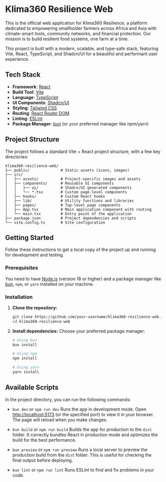 # Klima360 Resilience Web

This is the official web application for Klima360 Resilience, a platform dedicated to empowering smallholder farmers across Africa and Asia with climate-smart tools, community networks, and financial protection. Our mission is to build resilient food systems, one farm at a time.

This project is built with a modern, scalable, and type-safe stack, featuring Vite, React, TypeScript, and Shadcn/UI for a beautiful and performant user experience.

## Tech Stack

-   **Framework**: [React](https://react.dev/)
-   **Build Tool**: [Vite](https://vitejs.dev/)
-   **Language**: [TypeScript](https://www.typescriptlang.org/)
-   **UI Components**: [Shadcn/UI](https://ui.shadcn.com/)
-   **Styling**: [Tailwind CSS](https://tailwindcss.com/)
-   **Routing**: [React Router DOM](https://reactrouter.com/)
-   **Linting**: [ESLint](https://eslint.org/)
-   **Package Manager**: [bun](https://bun.sh/) (or your preferred manager like npm/yarn)

## Project Structure

The project follows a standard Vite + React project structure, with a few key directories:

```
klima360-resilience-web/
├── public/              # Static assets (icons, images)
├── src/
│   ├── assets/          # Project-specific images and assets
│   ├── components/      # Reusable UI components
│   │   ├── ui/          # Shadcn/UI generated components
│   │   └── *.tsx        # Custom page-level components
│   ├── hooks/           # Custom React hooks
│   ├── lib/             # Utility functions and libraries
│   ├── pages/           # Top-level page components
│   ├── App.tsx          # Main application component with routing
│   └── main.tsx         # Entry point of the application
├── package.json         # Project dependencies and scripts
└── vite.config.ts       # Vite configuration
```

## Getting Started

Follow these instructions to get a local copy of the project up and running for development and testing.

### Prerequisites

You need to have [Node.js](https://nodejs.org/) (version 18 or higher) and a package manager like [bun](https://bun.sh/), `npm`, or `yarn` installed on your machine.

### Installation

1.  **Clone the repository:**
    ```sh
    git clone https://github.com/your-username/klima360-resilience-web.git
    cd klima360-resilience-web
    ```

2.  **Install dependencies:**
    Choose your preferred package manager:
    ```sh
    # Using bun
    bun install

    # Using npm
    npm install

    # Using yarn
    yarn install
    ```

## Available Scripts

In the project directory, you can run the following commands:

-   `bun dev` or `npm run dev`
    Runs the app in development mode. Open [http://localhost:5173](http://localhost:5173) (or the specified port) to view it in your browser. The page will reload when you make changes.

-   `bun build` or `npm run build`
    Builds the app for production to the `dist` folder. It correctly bundles React in production mode and optimizes the build for the best performance.

-   `bun preview` or `npm run preview`
    Runs a local server to preview the production build from the `dist` folder. This is useful for checking the final output before deploying.

-   `bun lint` or `npm run lint`
    Runs ESLint to find and fix problems in your code.
